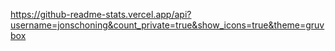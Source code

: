 
https://github-readme-stats.vercel.app/api?username=jonschoning&count_private=true&show_icons=true&theme=gruvbox
